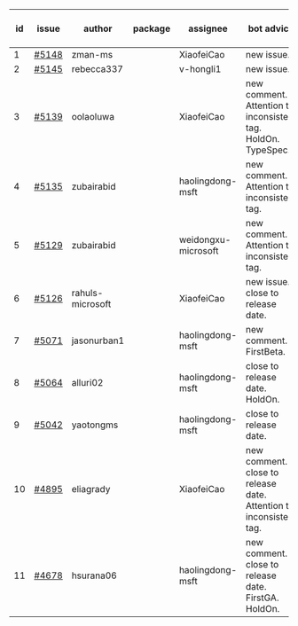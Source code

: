 | id | issue | author | package | assignee | bot advice | created date of issue | target release date | date from target |
| ------ | ------ | ------ | ------ | ------ | ------ | ------ | ------ | :-----: |
| 1 | [#5148](https://github.com/Azure/sdk-release-request/issues/5148) | zman-ms |  | XiaofeiCao | new issue. | 04-24 | 05-24 |  |
| 2 | [#5145](https://github.com/Azure/sdk-release-request/issues/5145) | rebecca337 |  | v-hongli1 | new issue. | 04-23 | 05-24 |  |
| 3 | [#5139](https://github.com/Azure/sdk-release-request/issues/5139) | oolaoluwa |  | XiaofeiCao | new comment. Attention to inconsistent tag. HoldOn. TypeSpec. | 04-16 | 05-24 |  |
| 4 | [#5135](https://github.com/Azure/sdk-release-request/issues/5135) | zubairabid |  | haolingdong-msft | new comment. Attention to inconsistent tag. | 04-12 | 05-24 |  |
| 5 | [#5129](https://github.com/Azure/sdk-release-request/issues/5129) | zubairabid |  | weidongxu-microsoft | new comment. Attention to inconsistent tag. | 04-12 | 05-24 |  |
| 6 | [#5126](https://github.com/Azure/sdk-release-request/issues/5126) | rahuls-microsoft |  | XiaofeiCao | new issue. close to release date. | 04-11 | 04-26 | 1 |
| 7 | [#5071](https://github.com/Azure/sdk-release-request/issues/5071) | jasonurban1 |  | haolingdong-msft | new comment. FirstBeta. | 03-22 | 05-24 |  |
| 8 | [#5064](https://github.com/Azure/sdk-release-request/issues/5064) | alluri02 |  | haolingdong-msft | close to release date. HoldOn. | 03-20 | 04-26 | 1 |
| 9 | [#5042](https://github.com/Azure/sdk-release-request/issues/5042) | yaotongms |  | haolingdong-msft | close to release date. | 03-13 | 04-26 | 1 |
| 10 | [#4895](https://github.com/Azure/sdk-release-request/issues/4895) | eliagrady |  | XiaofeiCao | new comment. close to release date. Attention to inconsistent tag. | 01-18 | 04-26 | 1 |
| 11 | [#4678](https://github.com/Azure/sdk-release-request/issues/4678) | hsurana06 |  | haolingdong-msft | new comment. close to release date. FirstGA. HoldOn. | 10-23 | 04-26 | 1 |
